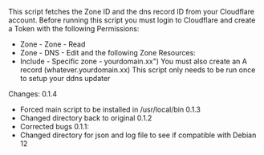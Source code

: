 This script fetches the Zone ID and the dns record ID from your Cloudflare account. 
Before running this script you must login to Cloudflare and create a Token 
with the following Permissions:
- Zone - Zone - Read
- Zone - DNS - Edit
and the following Zone Resources:
- Include - Specific zone - yourdomain.xx")
You must also create an A record (whatever.yourdomain.xx)
This script only needs to be run once to setup your ddns updater

Changes:
0.1.4
- Forced main script to be installed in /usr/local/bin
0.1.3
- Changed directory back to original
0.1.2
- Corrected bugs
0.1.1: 
- Changed directory for json and log file to see if compatible with Debian 12